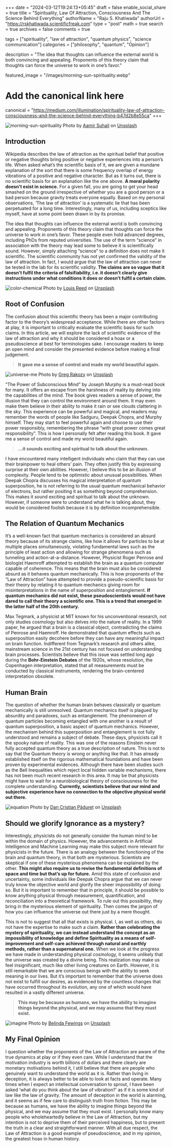 +++
date = "2024-03-12T19:24:13+05:45"
draft = false
enable_social_share = true
title = "Spirituality, Law Of Attraction, Consciousness And The Science Behind Everything"
authorName = "Raju S. Khatiwada"
authorUrl = "https://rskhatiwada.scientificfreak.com"
type = "post"
math = true
search = true
archives = false
comments = true

tags = ["spirituality", "law of attraction", "quantum physics", "science communication"]
categories = ["philosophy", "quantum", "Opinion"]

description = "The idea that thoughts can influence the external world is both convincing and appealing. Proponents of this theory claim that thoughts can force the universe to work in one’s favor."

featured_image = "/images/morning-sun-spirituality.webp"

# Add the canonical link here
canonical = "https://medium.com/illumination/spirituality-law-of-attraction-consciousness-and-the-science-behind-everything-b47d2b8e55ca"
+++


![morning-sun-spirituality](/images/morning-sun-spirituality.webp)
Photo by <a href="https://unsplash.com/@aamir_in?utm_content=creditCopyText&utm_medium=referral&utm_source=unsplash">Aamir Suhail</a> on <a href="https://unsplash.com/photos/persons-left-hand-on-white-textile-ATlRqTCbvV4?utm_content=creditCopyText&utm_medium=referral&utm_source=unsplash">Unsplash</a>
      
## Introduction
Wikipedia describes the law of attraction as the spiritual belief that positive or negative thoughts bring positive or negative experiences into a person’s life. When asked what’s the scientific basis of it, we are given a mundane explanation of the sort that there is some frequency overlap of energy vibrations of a positive and negative character. But as it turns out, there is no scientific basis for an explanation like the one above. **A moral polarity doesn’t exist in science.** For a given fall, you are going to get your head smashed on the ground irrespective of whether you are a good person or a bad person because gravity treats everyone equally. Based on my personal observations, ‘The law of attraction’ is a systematic lie that has been perpetuated for a long time. Interestingly, many of us, including sceptics like myself, have at some point been drawn in by its promise.

The idea that thoughts can influence the external world is both convincing and appealing. Proponents of this theory claim that thoughts can force the universe to work in one’s favor. These people even hold advanced degrees, including PhDs from reputed universities. The use of the term “science” in association with the theory may lead some to believe it is scientifically sound. However, simply attaching “science” to a definition does not make it scientific. The scientific community has not yet confirmed the validity of the law of attraction. In fact, I would argue that the law of attraction can never be tested in the lab for its scientific validity. **The claims are so vague that it doesn’t fulfil the criteria of falsifiability, i.e. it doesn’t clearly give instructions under what conditions it does or doesn’t fulfil a certain claim.**

![color-chemical](/images/color-chemical.webp)
Photo by [Louis Reed](https://unsplash.com/es/@_louisreed?utm_source=medium&utm_medium=referral) on [Unsplash](https://unsplash.com/)

## Root of Confusion
The confusion about this scientific theory has been a major contributing factor to the theory’s widespread acceptance. While there are other factors at play, it is important to critically evaluate the scientific basis for such claims. In this article, we will explore the lack of scientific evidence of the law of attraction and why it should be considered a hoax or a pseudoscience at best for terminologies sake. I encourage readers to keep an open mind and consider the presented evidence before making a final judgement.

> **It gave me a sense of control and made my world beautiful again.**

![universe-me](/images/universe-me.webp)
Photo by [Greg Rakozy](https://unsplash.com/@grakozy?utm_source=medium&utm_medium=referral) on [Unsplash](https://unsplash.com/)

“The Power of Subconscious Mind” by Joseph Murphy is a must-read book for many. It offers an escape from the harshness of reality by delving into the capabilities of the mind. The book gives readers a sense of power, the illusion that they can control the environment around them. It may even make them believe in their ability to make it rain or see clouds clattering in the sky. This experience can be powerful and magical, and readers may remember the words of people like Sadguru, Deepak Chopra, and Murphy himself. They may start to feel powerful again and choose to use their power responsibly, remembering the phrase “with great power comes great responsibility”. This is how I personally felt after reading this book. It gave me a sense of control and made my world beautiful again.

> **…it sounds exciting and spiritual to talk about the unknown.**

I have encountered many intelligent individuals who claim that they can use their brainpower to heal others’ pain. They often justify this by expressing surprise at their own abilities. However, I believe this to be an illusion of complexity. People tend to be optimistic about unusual possibilities. When Deepak Chopra discusses his magical interpretation of quantum superposition, he is not referring to the usual quantum mechanical behavior of electrons, but rather positing it as something beyond comprehension. This makes it sound exciting and spiritual to talk about the unknown. However, if someone were to understand what he is talking about, they would be considered foolish because it is by definition incomprehensible.

## The Relation of Quantum Mechanics
It’s a well-known fact that quantum mechanics is considered an absurd theory because of its strange claims, like how it allows for particles to be at multiple places simultaneously, violating fundamental laws such as the principle of least action and allowing for strange phenomena such as tunneling and action-at-a-distance. However, Physicist Roger Penrose and biologist Haemroff attempted to establish the brain as a quantum computer capable of coherence. This means that the brain must also be considered absurd as it behaves quantum mechanically. This is how proponents of the “Law of Attraction” have attempted to provide a pseudo-scientific basis for their theory by relating it to quantum mechanics giving room for misinterpretations in the name of superposition and entanglement. **If quantum mechanics did not exist, these pseudoscientists would not have dared to call their theory a scientific one. This is a trend that emerged in the latter half of the 20th century.**

Max Tegmark, a physicist at MIT known for his unconventional research, not only studies cosmology but also delves into the nature of reality. In a 1999 paper, he argued that a brain is a classical object, contradicting the claims of Penrose and Haemroff. He demonstrated that quantum effects such as superposition easily decohere before they can have any meaningful impact on brain function. Indifferent from Tegmark’s research and others alike, mainstream science in the 21st century has not focused on understanding brain processes. Scientists believe that this issue was settled long ago during the **Bohr-Einstein Debates** of the 1920s, whose resolution, the Copenhagen interpretation, stated that all measurements must be conducted by classical instruments, rendering the brain-centered interpretation obsolete.

## Human Brain
The question of whether the human brain behaves classically or quantum mechanically is still unresolved. Quantum mechanics itself is plagued by absurdity and paradoxes, such as entanglement. The phenomenon of quantum particles becoming entangled with one another is a result of quantum superposition, a basic aspect of quantum mechanics. However, the mechanism behind this superposition and entanglement is not fully understood and remains a subject of debate. These days, physicists call it the spooky nature of reality. This was one of the reasons Einstein never fully accepted quantum theory as a true description of nature. This is not to say that the Quantum theory is wrong or anything like that. It has already established itself on the rigorous mathematical foundations and have been proven by experimental evidences. Although there have been studies such as the Bell Inequalities which reject local hidden variable mechanisms, there has not been much recent research in this area. It may be that physicists might have to wait for a neurobiological theory of consciousness for the complete understanding. **Currently, scientists believe that our mind and subjective experience have no connection to the objective physical world out there.**

![equation](/images/equation.webp)
Photo by [Dan Cristian Pădureț](https://unsplash.com/@dancristianpaduret?utm_source=medium&utm_medium=referral) on [Unsplash](https://unsplash.com)

## Should we glorify Ignorance as a mystery?

Interestingly, physicists do not generally consider the human mind to be within the domain of physics. However, the advancements in Artificial Intelligence and Machine Learning may make this subject more relevant for physicists in the future. There is an analogy between the functioning of the brain and quantum theory, in that both are mysterious. Scientists are skeptical if one of these mysterious phenomena can be explained by the other. **This might also require us to revise the fundamental definitions of space and time but that’s up for future.** Amid this state of confusion and uncertainty, some individuals like Deepak Chopra argue that we can never truly know the objective world and glorify the sheer impossibility of doing so. But it is important to remember that in principle, it should be possible to know anything physical through measurement, quantification, and reconciliation into a theoretical framework. To rule out this possibility, they bring in the mysterious element of spirituality. Then comes the jargon of how you can influence the universe out there just by a mere thought.

This is not to suggest that all that exists is physical. I, as well as others, do not have the expertise to make such a claim. **Rather than celebrating the mystery of spirituality, we can instead understand the concept as an impossibility of knowledge and define Spirituality as a means of self-improvement and self-care achieved through natural and earthly methods, rather than a supernatural one.** When we look at the progress we have made in understanding physical cosmology, it seems unlikely that the universe was created by a divine being. This realization may make us feel insignificant, much like other living creatures on Earth. However, it is still remarkable that we are conscious beings with the ability to seek meaning in our lives. But it’s important to remember that the universe does not exist to fulfill our desires, as evidenced by the countless changes that have occurred throughout its evolution, any one of which would have resulted in a vastly different universe.

> **This may be because as humans, we have the ability to imagine things beyond the physical, and we may assume that they must exist.**

![imagine](/images/imagine.webp)
Photo by [Belinda Fewings](https://unsplash.com/@bel2000a?utm_source=medium&utm_medium=referral) on [Unsplash](https://unsplash.com/?utm_source=medium&utm_medium=referral)

## My Final Opinion
I question whether the proponents of the Law of Attraction are aware of the true dynamics at play or if they even care. While I understand that the motivation industry is worth billions of dollars and there clearly are monetary motivations behind it, I still believe that there are people who genuinely want to understand the world as it is. Rather than living in deception, it is always better to be able to look at facts and operate. Many times when I expect an intellectual conversation to sprout, I have been asked ‘what do you think about the law of vibration?’ as if it is some kind of law like the law of gravity. The amount of deception in the world is alarming, and it seems as if few care to distinguish truth from fiction. This may be because as humans, we have the ability to imagine things beyond the physical, and we may assume that they must exist. I personally know many people who wholeheartedly believe in the Law of Attraction, but my intention is not to deprive them of their perceived happiness, but to present the truth in a clear and straightforward manner. With all due respect, the Law of Attraction is a good example of pseudoscience, and in my opinion, the greatest hoax in human history.